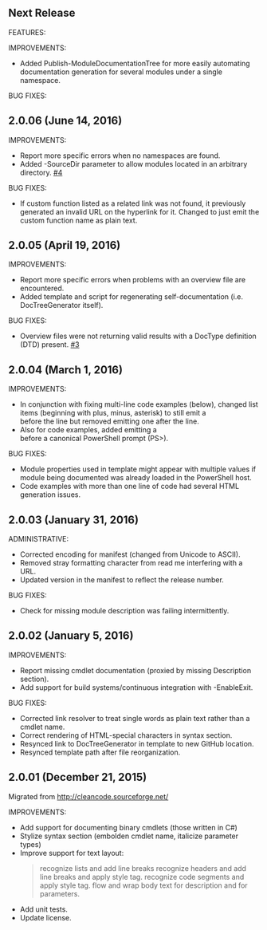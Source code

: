 ## Next Release

FEATURES:

IMPROVEMENTS:
  - Added Publish-ModuleDocumentationTree for more easily automating
    documentation generation for several modules under a single namespace.

BUG FIXES:


## 2.0.06 (June 14, 2016)

IMPROVEMENTS:
  - Report more specific errors when no namespaces are found.
  - Added -SourceDir parameter to allow  modules located in an arbitrary
    directory. [#4](https://github.com/msorens/DocTreeGenerator/issues/4)


BUG FIXES:
  - If custom function listed as a related link was not found, it previously
    generated an invalid URL on the hyperlink for it.
	Changed to just emit the custom function name as plain text.


## 2.0.05 (April 19, 2016)

IMPROVEMENTS:
  - Report more specific errors when problems with an overview file are encountered.
  - Added template and script for regenerating self-documentation (i.e. DocTreeGenerator itself).

BUG FIXES:
  - Overview files were not returning valid results with a DocType definition (DTD) present. [#3](https://github.com/msorens/DocTreeGenerator/issues/3)



## 2.0.04 (March 1, 2016)

IMPROVEMENTS:
  - In conjunction with fixing multi-line code examples (below),
    changed list items (beginning with plus, minus, asterisk) to still
	emit a <br> before the line but removed emitting one after the line.
  - Also for code examples, added emitting a <br> before a canonical
    PowerShell prompt (PS>).

BUG FIXES:
  - Module properties used in template might appear with multiple values
    if module being documented was already loaded in the PowerShell host.
  - Code examples with more than one line of code had several HTML generation
    issues. 


## 2.0.03 (January 31, 2016)

ADMINISTRATIVE:
  - Corrected encoding for manifest (changed from Unicode to ASCII).
  - Removed stray formatting character from read me interfering with a URL.
  - Updated version in the manifest to reflect the release number.

BUG FIXES:
  - Check for missing module description was failing intermittently.


## 2.0.02 (January 5, 2016)

IMPROVEMENTS:
  - Report missing cmdlet documentation (proxied by missing Description section).
  - Add support for build systems/continuous integration with -EnableExit.

BUG FIXES:
  - Corrected link resolver to treat single words as plain text rather than a cmdlet name.
  - Correct rendering of HTML-special characters in syntax section.
  - Resynced link to DocTreeGenerator in template to new GitHub location.
  - Resynced template path after file reorganization.



## 2.0.01 (December 21, 2015)

Migrated from http://cleancode.sourceforge.net/

IMPROVEMENTS:
  - Add support for documenting binary cmdlets (those written in C#)
  - Stylize syntax section (embolden cmdlet name, italicize parameter types)
  - Improve support for text layout:
    > recognize lists and add line breaks
	> recognize headers and add line breaks and apply style tag.
	> recognize code segments and apply style tag.
	> flow and wrap body text for description and for parameters.
  - Add unit tests.
  - Update license.

